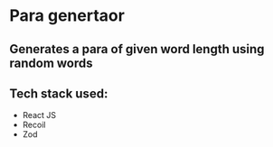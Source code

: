# Para genertaor

## Generates a para of given word length using random words

## Tech stack used:
- React JS
- Recoil
- Zod